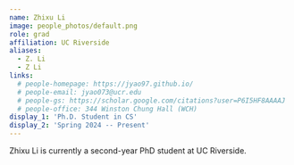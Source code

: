 ```yaml
---
name: Zhixu Li
image: people_photos/default.png
role: grad
affiliation: UC Riverside
aliases:
  - Z. Li
  - Z Li
links:
  # people-homepage: https://jyao97.github.io/
  # people-email: jyao073@ucr.edu
  # people-gs: https://scholar.google.com/citations?user=P6I5HF8AAAAJ
  # people-office: 344 Winston Chung Hall (WCH)
display_1: 'Ph.D. Student in CS'
display_2: 'Spring 2024 -- Present'
---
```


Zhixu Li is currently a second-year PhD student at UC Riverside.